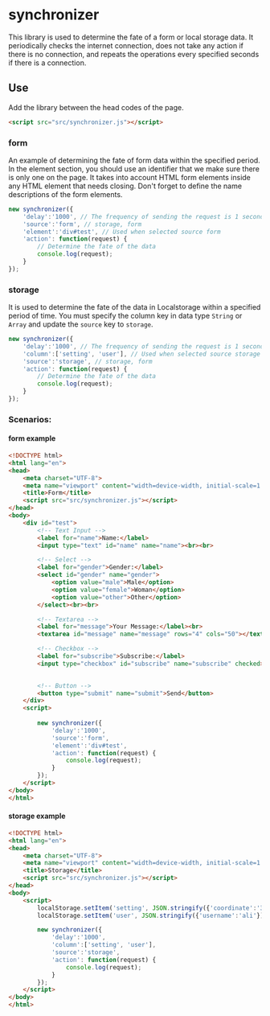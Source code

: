 # synchronizer

This library is used to determine the fate of a form or local storage data. It periodically checks the internet connection, does not take any action if there is no connection, and repeats the operations every specified seconds if there is a connection.

## Use

Add the library between the head codes of the page.

```html
<script src="src/synchronizer.js"></script>
```

### form
An example of determining the fate of form data within the specified period. In the element section, you should use an identifier that we make sure there is only one on the page. It takes into account HTML form elements inside any HTML element that needs closing. Don't forget to define the name descriptions of the form elements.

```javascript
new synchronizer({
    'delay':'1000', // The frequency of sending the request is 1 seconds
    'source':'form', // storage, form
    'element':'div#test', // Used when selected source form
    'action': function(request) {
        // Determine the fate of the data
        console.log(request);
    } 
});
```

### storage
It is used to determine the fate of the data in Localstorage within a specified period of time. You must specify the column key in data type `String` or `Array` and update the `source` key to `storage`.

```javascript
new synchronizer({
    'delay':'1000', // The frequency of sending the request is 1 seconds
    'column':['setting', 'user'], // Used when selected source storage 
    'source':'storage', // storage, form
    'action': function(request) {
        // Determine the fate of the data
        console.log(request);
    } 
});
```

### Scenarios:


#### form example
```html
<!DOCTYPE html>
<html lang="en">
<head>
    <meta charset="UTF-8">
    <meta name="viewport" content="width=device-width, initial-scale=1.0">
    <title>Form</title>
    <script src="src/synchronizer.js"></script>
</head>
<body>
    <div id="test">
        <!-- Text Input -->
        <label for="name">Name:</label>
        <input type="text" id="name" name="name"><br><br>

        <!-- Select -->
        <label for="gender">Gender:</label>
        <select id="gender" name="gender">
            <option value="male">Male</option>
            <option value="female">Woman</option>
            <option value="other">Other</option>
        </select><br><br>

        <!-- Textarea -->
        <label for="message">Your Message:</label><br>
        <textarea id="message" name="message" rows="4" cols="50"></textarea><br><br>

        <!-- Checkbox -->
        <label for="subscribe">Subscribe:</label>
        <input type="checkbox" id="subscribe" name="subscribe" checked><br><br>

        
        <!-- Button -->
        <button type="submit" name="submit">Send</button>   
    </div>
    <script>
        
        new synchronizer({
            'delay':'1000',
            'source':'form',
            'element':'div#test',
            'action': function(request) {
                console.log(request);
            } 
        });
    </script>
</body>
</html>
```

#### storage example
```html
<!DOCTYPE html>
<html lang="en">
<head>
    <meta charset="UTF-8">
    <meta name="viewport" content="width=device-width, initial-scale=1.0">
    <title>Storage</title>
    <script src="src/synchronizer.js"></script>
</head>
<body>
    <script>
        localStorage.setItem('setting', JSON.stringify({'coordinate':'39.90973623453719,32.82714843750001'}));
        localStorage.setItem('user', JSON.stringify({'username':'ali'}));

        new synchronizer({
            'delay':'1000',
            'column':['setting', 'user'],
            'source':'storage',
            'action': function(request) {
                console.log(request);
            } 
        });
    </script>
</body>
</html>
```